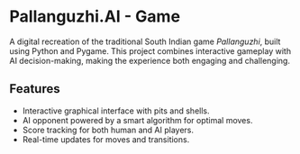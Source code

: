 # Pallanguzhi.AI - Game

A digital recreation of the traditional South Indian game *Pallanguzhi*, built using Python and Pygame. This project combines interactive gameplay with AI decision-making, making the experience both engaging and challenging.

## Features

- Interactive graphical interface with pits and shells.
- AI opponent powered by a smart algorithm for optimal moves.
- Score tracking for both human and AI players.
- Real-time updates for moves and transitions.